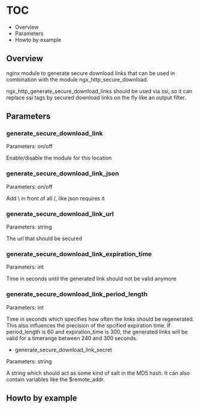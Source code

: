 # TOC #

* Overview
* Parameters
* Howto by example

## Overview ##

nginx module to generate secure download links that can be used in combination with the module ngx_http_secure_download. 

ngx_http_generate_secure_download_links should be used via ssi, so it can replace ssi tags by secured download links on the fly like an output filter.

## Parameters ##

### generate_secure_download_link ###

Parameters: on/off

Enable/disable the module for this location

### generate_secure_download_link_json ###

Parameters: on/off

Add \ in front of all /, like json requires it

### generate_secure_download_link_url ###

Parameters: string

The url that should be secured

### generate_secure_download_link_expiration_time ###

Parameters: int

Time in seconds until the generated link should not be valid anymore

### generate_secure_download_link_period_length ###

Parameters: int

Time in seconds which specifies how often the links should be regenerated. This also influences the precision of the spcified expiration time. If period_length is 60 and expiration_time is 300, the generated links will be valid for a timerange between 240 and 300 seconds.

* generate_secure_download_link_secret

Parameters: string

A string which should act as some kind of salt in the MD5 hash. It can also contain variables like the $remote_addr.

## Howto by example ##
